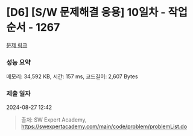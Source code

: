 # [D6] [S/W 문제해결 응용] 10일차 - 작업순서 - 1267 

[문제 링크](https://swexpertacademy.com/main/code/problem/problemDetail.do?contestProbId=AV18TrIqIwUCFAZN) 

### 성능 요약

메모리: 34,592 KB, 시간: 157 ms, 코드길이: 2,607 Bytes

### 제출 일자

2024-08-27 12:42



> 출처: SW Expert Academy, https://swexpertacademy.com/main/code/problem/problemList.do